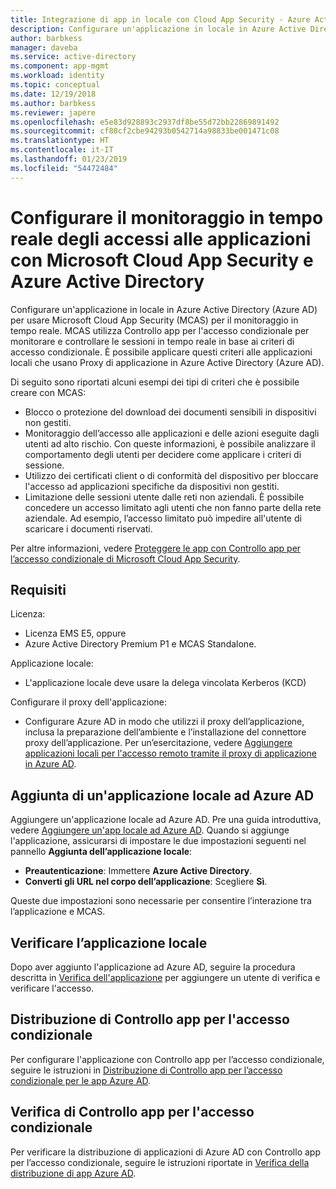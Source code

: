 ```yaml
---
title: Integrazione di app in locale con Cloud App Security - Azure Active Directory | Microsoft Docs
description: Configurare un'applicazione in locale in Azure Active Directory in modo che collabori con Microsoft Cloud App Security (MCAS). Usare Controllo app per l'accesso condizionale di MCAS per monitorare e controllare le sessioni in tempo reale in base ai criteri di accesso condizionale. È possibile applicare questi criteri alle applicazioni locali che usano Proxy di applicazione in Azure Active Directory (Azure AD).
author: barbkess
manager: daveba
ms.service: active-directory
ms.component: app-mgmt
ms.workload: identity
ms.topic: conceptual
ms.date: 12/19/2018
ms.author: barbkess
ms.reviewer: japere
ms.openlocfilehash: e5e83d928893c2937df8be55d72bb22869891492
ms.sourcegitcommit: cf88cf2cbe94293b0542714a98833be001471c08
ms.translationtype: HT
ms.contentlocale: it-IT
ms.lasthandoff: 01/23/2019
ms.locfileid: "54472484"
---
```

# <a name="configure-real-time-application-access-monitoring-with-microsoft-cloud-app-security-and-azure-active-directory"></a>Configurare il monitoraggio in tempo reale degli accessi alle applicazioni con Microsoft Cloud App Security e Azure Active Directory
Configurare un'applicazione in locale in Azure Active Directory (Azure AD) per usare Microsoft Cloud App Security (MCAS) per il monitoraggio in tempo reale. MCAS utilizza Controllo app per l'accesso condizionale per monitorare e controllare le sessioni in tempo reale in base ai criteri di accesso condizionale. È possibile applicare questi criteri alle applicazioni locali che usano Proxy di applicazione in Azure Active Directory (Azure AD).

Di seguito sono riportati alcuni esempi dei tipi di criteri che è possibile creare con MCAS:

- Blocco o protezione del download dei documenti sensibili in dispositivi non gestiti.
- Monitoraggio dell’accesso alle applicazioni e delle azioni eseguite dagli utenti ad alto rischio. Con queste informazioni, è possibile analizzare il comportamento degli utenti per decidere come applicare i criteri di sessione.
- Utilizzo dei certificati client o di conformità del dispositivo per bloccare l'accesso ad applicazioni specifiche da dispositivi non gestiti.
- Limitazione delle sessioni utente dalle reti non aziendali. È possibile concedere un accesso limitato agli utenti che non fanno parte della rete aziendale. Ad esempio, l’accesso limitato può impedire all'utente di scaricare i documenti riservati.

Per altre informazioni, vedere [Proteggere le app con Controllo app per l’accesso condizionale di Microsoft Cloud App Security](/cloud-app-security/proxy-intro-aad).

## <a name="requirements"></a>Requisiti

Licenza:

- Licenza EMS E5, oppure 
- Azure Active Directory Premium P1 e MCAS Standalone.

Applicazione locale:

- L'applicazione locale deve usare la delega vincolata Kerberos (KCD)

Configurare il proxy dell'applicazione:

- Configurare Azure AD in modo che utilizzi il proxy dell’applicazione, inclusa la preparazione dell’ambiente e l’installazione del connettore proxy dell’applicazione. Per un’esercitazione, vedere [Aggiungere applicazioni locali per l'accesso remoto tramite il proxy di applicazione in Azure AD](application-proxy-add-on-premises-application.md). 

## <a name="add-on-premises-application-to-azure-ad"></a>Aggiunta di un'applicazione locale ad Azure AD

Aggiungere un'applicazione locale ad Azure AD. Pre una guida introduttiva, vedere [Aggiungere un'app locale ad Azure AD](application-proxy-add-on-premises-application.md#add-an-on-premises-app-to-azure-ad). Quando si aggiunge l'applicazione, assicurarsi di impostare le due impostazioni seguenti nel pannello **Aggiunta dell’applicazione locale**:

- **Preautenticazione**: Immettere **Azure Active Directory**.
- **Converti gli URL nel corpo dell’applicazione**: Scegliere **Sì**.

Queste due impostazioni sono necessarie per consentire l’interazione tra l’applicazione e MCAS.

## <a name="test-the-on-premises-application"></a>Verificare l’applicazione locale

Dopo aver aggiunto l'applicazione ad Azure AD, seguire la procedura descritta in [Verifica dell'applicazione](application-proxy-add-on-premises-application.md#test-the-application) per aggiungere un utente di verifica e verificare l'accesso. 

## <a name="deploy-conditional-access-app-control"></a>Distribuzione di Controllo app per l'accesso condizionale

Per configurare l'applicazione con Controllo app per l’accesso condizionale, seguire le istruzioni in [Distribuzione di Controllo app per l’accesso condizionale per le app Azure AD](/cloud-app-security/proxy-deployment-aad).


## <a name="test-conditional-access-app-control"></a>Verifica di Controllo app per l'accesso condizionale

Per verificare la distribuzione di applicazioni di Azure AD con Controllo app per l’accesso condizionale, seguire le istruzioni riportate in [Verifica della distribuzione di app Azure AD](/cloud-app-security/proxy-deployment-aad).





